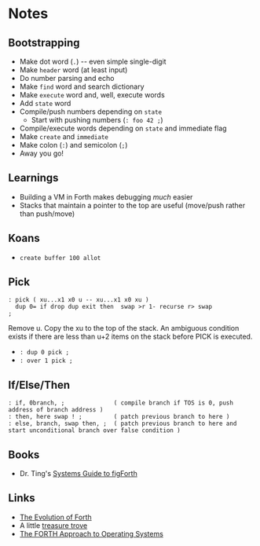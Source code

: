 # Notes

## Bootstrapping

- Make dot word (`.`) -- even simple single-digit
- Make `header` word (at least input)
- Do number parsing and echo
- Make `find` word and search dictionary
- Make `execute` word and, well, execute words
- Add `state` word
- Compile/push numbers depending on `state`
  - Start with pushing numbers (`: foo 42 ;`)
- Compile/execute words depending on `state` and immediate flag
- Make `create` and `immediate`
- Make colon (`:`) and semicolon (`;`)
- Away you go!

## Learnings

- Building a VM in Forth makes debugging *much* easier
- Stacks that maintain a pointer to the top are useful (move/push rather than push/move)

## Koans

- `create buffer 100 allot`

## Pick

```forth
: pick ( xu...x1 x0 u -- xu...x1 x0 xu )
  dup 0= if drop dup exit then  swap >r 1- recurse r> swap
;
```

Remove u. Copy the xu to the top of the stack. An ambiguous condition exists if there are less than u+2 items on the stack before PICK is executed.

- `: dup 0 pick ;`
- `: over 1 pick ;`

## If/Else/Then

```forth
: if, 0branch, ;              ( compile branch if TOS is 0, push address of branch address )
: then, here swap ! ;         ( patch previous branch to here )
: else, branch, swap then, ;  ( patch previous branch to here and start unconditional branch over false condition )
```

## Books

- Dr. Ting's [Systems Guide to figForth](https://www.forth.org/OffeteStore/1010_SystemsGuideToFigForth.pdf)

## Links

- [The Evolution of Forth](https://www.forth.com/resources/forth-programming-language/)
- A little [treasure trove](https://www.complang.tuwien.ac.at/projects/forth.html)
- [The FORTH Approach to Operating Systems](https://dl.acm.org/doi/pdf/10.1145/800191.805586)